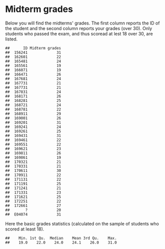 Midterm grades
========================================================

Below you will find the midterms' grades. The first column reports the ID of the student and the second column reports your grades (over 30). Only students who passed the exam, and thus scoread at lest 18 over 30, are listed. 


```
##      ID Midterm grades
##  156241             31
##  162601             22
##  165481             24
##  165561             19
##  166071             19
##  166471             26
##  167681             24
##  167731             21
##  167731             21
##  167831             24
##  168171             26
##  168281             25
##  168721             24
##  168781             22
##  168911             29
##  169001             26
##  169201             31
##  169241             24
##  169261             25
##  169431             31
##  169461             22
##  169551             22
##  169621             23
##  169811             26
##  169861             19
##  170321             21
##  170331             21
##  170611             30
##  170911             22
##  171131             22
##  171191             25
##  171241             21
##  171331             23
##  171621             25
##  172251             22
##  172661             27
##       ?             20
##  E04074             31
```


Here the basic grades statistics (calculated on the sample of students who scored at least 18).


```
##    Min. 1st Qu.  Median    Mean 3rd Qu.    Max. 
##    19.0    22.0    24.0    24.1    26.0    31.0
```




